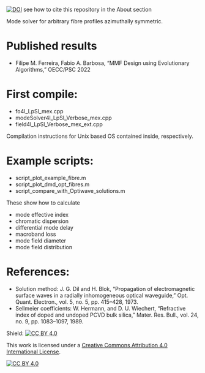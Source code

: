 [![DOI](https://zenodo.org/badge/481349688.svg)](https://zenodo.org/badge/latestdoi/481349688) see how to cite this repository in the About section

Mode solver for arbitrary fibre profiles azimuthally symmetric. 

# Published results
- Filipe M. Ferreira, Fabio A. Barbosa, “MMF Design using Evolutionary Algorithms,” OECC/PSC 2022

# First compile:
- fo4l_LpSl_mex.cpp
- modeSolver4l_LpSl_Verbose_mex.cpp
- field4l_LpSl_Verbose_mex_ext.cpp

Compilation instructions for Unix based OS contained inside, respectively.

# Example scripts:
- script_plot_example_fibre.m
- script_plot_dmd_opt_fibres.m
- script_compare_with_Optiwave_solutions.m

These show how to calculate 
- mode effective index
- chromatic dispersion
- differential mode delay
- macroband loss
- mode field diameter
- mode field distribution

# References:
- Solution method: J. G. Dil and H. Blok, “Propagation of electromagnetic surface waves in a radially inhomogeneous optical waveguide,” Opt. Quant. Electron., vol. 5, no. 5, pp. 415–428, 1973.
- Sellmeier coefficients: W. Hermann, and D. U. Wiechert, “Refractive index of doped and undoped PCVD bulk silica,” Mater. Res. Bull., vol. 24, no. 9, pp. 1083–1097, 1989.


Shield: [![CC BY 4.0][cc-by-shield]][cc-by]

This work is licensed under a
[Creative Commons Attribution 4.0 International License][cc-by].

[![CC BY 4.0][cc-by-image]][cc-by]

[cc-by]: http://creativecommons.org/licenses/by/4.0/
[cc-by-image]: https://i.creativecommons.org/l/by/4.0/88x31.png
[cc-by-shield]: https://img.shields.io/badge/License-CC%20BY%204.0-lightgrey.svg
